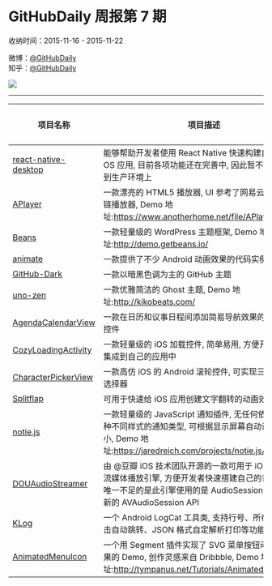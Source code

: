 # GitHubDaily 周报第 7 期

收纳时间：2015-11-16 - 2015-11-22

微博：[@GitHubDaily](https://weibo.com/GitHubDaily)    
知乎：[@GitHubDaily](https://www.zhihu.com/people/githubdaily)

![](https://raw.githubusercontent.com/GitHubDaily/GitHubDaily/master/assets/weixin.png)

---

项目名称 | 项目描述 | 示例图 | 微博
--- | --- | --- | ---
[react-native-desktop](status.github_url) | 能够帮助开发者使用 React Native 快速构建自己的 Mac OS 应用, 目前各项功能还在完善中, 因此暂不建议直接用到生产环境上 | ![](http://ww4.sinaimg.cn/large/006fiYtfgw1ey8sa2pu30j31c81qoaov.jpg) | [![](https://raw.githubusercontent.com/GitHubDaily/GitHubDaily/master/assets/sina_logo.png)](https://weibo.com/5722964389/D538mobew)
[APlayer](status.github_url) | 一款漂亮的 HTML5 播放器, UI 参考了网易云音乐的外链播放器, Demo 地址:https://www.anotherhome.net/file/APlayer/ | ![](http://ww2.sinaimg.cn/large/006fiYtfjw1ey8s0w47azj31kw1130wx.jpg) | [![](https://raw.githubusercontent.com/GitHubDaily/GitHubDaily/master/assets/sina_logo.png)](https://weibo.com/5722964389/D4U0ddikM)
[Beans](status.github_url) | 一款轻量级的 WordPress 主题框架, Demo 地址:http://demo.getbeans.io/ | ![](http://ww1.sinaimg.cn/large/006fiYtfgw1ey6qigbf3jj31kw113dpb.jpg) | [![](https://raw.githubusercontent.com/GitHubDaily/GitHubDaily/master/assets/sina_logo.png)](https://weibo.com/5722964389/D4H17bfcx)
[animate](status.github_url) | 一款提供了不少 Android 动画效果的代码实例 | ![](http://ww2.sinaimg.cn/large/006fiYtfjw1ey6iuwtafxg30dk06an0i.gif) | [![](https://raw.githubusercontent.com/GitHubDaily/GitHubDaily/master/assets/sina_logo.png)](https://weibo.com/5722964389/D4BCn1Jfz)
[GitHub-Dark](status.github_url) | 一款以暗黑色调为主的 GitHub 主题 | ![](http://ww2.sinaimg.cn/large/006fiYtfgw1ey5kxf3jvkj310j0p07fh.jpg) | [![](https://raw.githubusercontent.com/GitHubDaily/GitHubDaily/master/assets/sina_logo.png)](https://weibo.com/5722964389/D4x7UBFbJ)
[uno-zen](status.github_url) | 一款优雅简洁的 Ghost 主题, Demo 地址:http://kikobeats.com/ | ![](http://ww1.sinaimg.cn/large/006fiYtfgw1ey4f0xyqb6j31kc0wyaf4.jpg) | [![](https://raw.githubusercontent.com/GitHubDaily/GitHubDaily/master/assets/sina_logo.png)](https://weibo.com/5722964389/D4stJ5Bi1)
[AgendaCalendarView](status.github_url) | 一款在日历和议事日程间添加简易导航效果的 Android 控件 | ![](http://ww2.sinaimg.cn/large/006fiYtfgw1ey4esv391mg30d80lxx6p.gif) | [![](https://raw.githubusercontent.com/GitHubDaily/GitHubDaily/master/assets/sina_logo.png)](https://weibo.com/5722964389/D4qI8gubP)
[CozyLoadingActivity](status.github_url) | 一款轻量级的 iOS 加载控件, 简单易用, 方便开发者快速集成到自己的应用中 | ![](http://ww1.sinaimg.cn/large/006fiYtfgw1ey32f1ukw3g30ae041abx.gif) | [![](https://raw.githubusercontent.com/GitHubDaily/GitHubDaily/master/assets/sina_logo.png)](https://weibo.com/5722964389/D4nZhgzHz)
[CharacterPickerView](status.github_url) | 一款高仿 iOS 的 Android 滚轮控件, 可实现三级联动的选择器 | ![](http://ww4.sinaimg.cn/large/006fiYtfgw1ey32u3z1wpg30c405hjt9.gif) | [![](https://raw.githubusercontent.com/GitHubDaily/GitHubDaily/master/assets/sina_logo.png)](https://weibo.com/5722964389/D4iX8C0Ea)
[Splitflap](status.github_url) | 可用于快速给 iOS 应用创建文字翻转的动画效果 | ![](http://ww1.sinaimg.cn/large/006fiYtfgw1ey32cuu2mlg30iw02i47z.gif) | [![](https://raw.githubusercontent.com/GitHubDaily/GitHubDaily/master/assets/sina_logo.png)](https://weibo.com/5722964389/D4gUUcfps)
[notie.js](status.github_url) | 一款轻量级的 JavaScript 通知插件, 无任何依赖, 支持多种不同样式的通知类型, 可根据显示屏幕自动调节字体大小, Demo 地址:https://jaredreich.com/projects/notie.js/ | ![](http://ww2.sinaimg.cn/large/006fiYtfgw1ey32jci6jhg30mc09mn8l.gif) | [![](https://raw.githubusercontent.com/GitHubDaily/GitHubDaily/master/assets/sina_logo.png)](https://weibo.com/5722964389/D4eeTiKhF)
[DOUAudioStreamer](status.github_url) | 由 @豆瓣 iOS 技术团队开源的一款可用于 iOS/Mac 的流媒体播放引擎, 方便开发者快速搭建自己的音频软件, 唯一不足的是此引擎使用的是 AudioSession, 而不是较新的 AVAudioSession API | ![](http://ww1.sinaimg.cn/large/006fiYtfgw1ey1yjii39fj30f00qo0ug.jpg) | [![](https://raw.githubusercontent.com/GitHubDaily/GitHubDaily/master/assets/sina_logo.png)](https://weibo.com/5722964389/D49DX1tDJ)
[KLog](status.github_url) | 一个 Android LogCat 工具类, 支持行号、所在函数、点击自动跳转、JSON 格式自定解析打印等功能 | ![](http://ww2.sinaimg.cn/large/006fiYtfjw1ey1xllmfeng30tf0j2gzq.gif) | [![](https://raw.githubusercontent.com/GitHubDaily/GitHubDaily/master/assets/sina_logo.png)](https://weibo.com/5722964389/D484xc1VH)
[AnimatedMenuIcon](status.github_url) | 一个用 Segment 插件实现了 SVG 菜单按钮动画过渡效果的 Demo, 创作灵感来自 Dribbble, Demo 地址:http://tympanus.net/Tutorials/AnimatedMenuIcon/ | ![](http://ww2.sinaimg.cn/large/006fiYtfgw1ey0r3w4de5g30m80goq4w.gif) | [![](https://raw.githubusercontent.com/GitHubDaily/GitHubDaily/master/assets/sina_logo.png)](https://weibo.com/5722964389/D456F5VJt)
